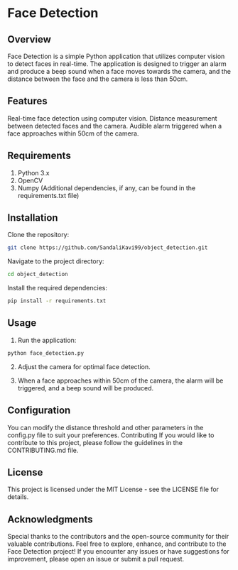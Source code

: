 
# Face Detection
## Overview
Face Detection is a simple Python application that utilizes computer vision to detect faces in real-time. The application is designed to trigger an alarm and produce a beep sound when a face moves towards the camera, and the distance between the face and the camera is less than 50cm.

## Features
Real-time face detection using computer vision.
Distance measurement between detected faces and the camera.
Audible alarm triggered when a face approaches within 50cm of the camera.

## Requirements
1. Python 3.x
2. OpenCV
3. Numpy
(Additional dependencies, if any, can be found in the requirements.txt file)

## Installation
Clone the repository:

``` bash
git clone https://github.com/SandaliKavi99/object_detection.git
 ```
Navigate to the project directory:

``` bash
cd object_detection
```
Install the required dependencies:

``` bash
pip install -r requirements.txt
```
## Usage
1. Run the application:

``` bash
python face_detection.py
```
2. Adjust the camera for optimal face detection.

3. When a face approaches within 50cm of the camera, the alarm will be triggered, and a beep sound will be produced.

## Configuration
You can modify the distance threshold and other parameters in the config.py file to suit your preferences.
Contributing
If you would like to contribute to this project, please follow the guidelines in the CONTRIBUTING.md file.

## License
This project is licensed under the MIT License - see the LICENSE file for details.

## Acknowledgments
Special thanks to the contributors and the open-source community for their valuable contributions.
Feel free to explore, enhance, and contribute to the Face Detection project! If you encounter any issues or have suggestions for improvement, please open an issue or submit a pull request.


